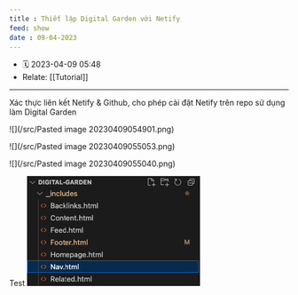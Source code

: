 ```yaml
---
title : Thiết lập Digital Garden với Netify
feed: show
date : 09-04-2023
---
```


- 🗓 2023-04-09 05:48
- Relate: [[Tutorial]]
___

Xác thực liên kết Netify & Github, cho phép cài đặt Netify trên repo sử dụng làm Digital Garden

![](/src/Pasted image 20230409054901.png)

![](/src/Pasted image 20230409055053.png)

![](/src/Pasted image 20230409055040.png)

Test
![](/src/Pasted%20image%2020230408220418.png)
